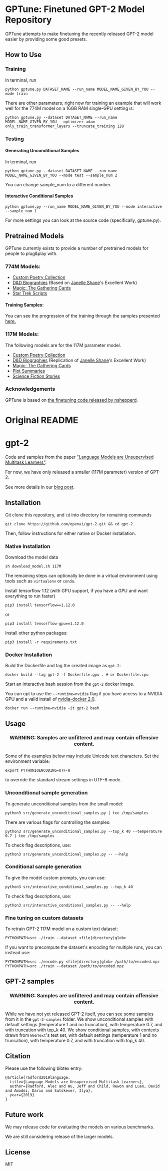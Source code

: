 # GPTune: Finetuned GPT-2 Model Repository

GPTune attempts to make finetuning the recently released GPT-2 model easier by providing some good presets.

## How to Use

### Training

In terminal, run
```
python gptune.py DATASET_NAME --run_name MODEL_NAME_GIVEN_BY_YOU --mode train
```

There are other parameters; right now for training an example that will work well for the 774M model on a 16GB RAM single-GPU setting is:

```
python gptune.py --dataset DATASET_NAME --run_name MODEL_NAME_GIVEN_BY_YOU --optimizer adam --only_train_transformer_layers --truncate_training 128
```

### Testing

#### Generating Unconditional Samples

In terminal, run
```
python gptune.py --dataset DATASET_NAME --run_name MODEL_NAME_GIVEN_BY_YOU --mode test --sample_num 2
```

You can change sample_num to a different number.

#### Interactive Conditional Samples

```
python gptune.py --run_name MODEL_NAME_GIVEN_BY_YOU --mode interactive --sample_num 1
```

For more settings you can look at the source code (specifically, gptune.py).

## Pretrained Models

GPTune currently exists to provide a number of pretrained models for people to plug&play with.


### 774M Models:

* [Custom Poetry Collection](https://drive.google.com/file/d/1s8_xTJtL5Wm3XHTHVyhAk6Vvze0pTy8H/view?usp=sharing)
* [D&D Biographies](https://drive.google.com/file/d/1oURLzzU9WlFW1qiGKZIPyGF9-KOhm2at/view?usp=sharing) (Based on [Janelle Shane](https://twitter.com/JanelleCShane)'s Excellent Work)
* [Magic: The Gathering Cards](https://drive.google.com/file/d/1mEeBvbkncAN6z9BPrM2Oq2SP5UgXUhpG/view?usp=sharing)
* [Star Trek Scripts](https://drive.google.com/file/d/1NT6CXl7R40652nC_pwxcnc_K5FvGBpA_/view?usp=sharing)

#### Training Samples:

You can see the progression of the training through the samples presented [here.](https://drive.google.com/file/d/1P1x9ZGJK59Vd-bVdWkNuWHbIeLWZ_2Ak/view?usp=sharing)

### 117M Models:

The following models are for the 117M parameter model.

* [Custom Poetry Collection](https://drive.google.com/file/d/1w3fNoQJcJCVlouxQbTpef2IKNdi7BpgF/view?usp=sharing)
* [D&D Biographies](https://drive.google.com/file/d/1qBxIX_V3uXoTY24BLJHlqSpk2m3mgLzd/view?usp=sharing) (Replication of [Janelle Shane](https://twitter.com/JanelleCShane)'s Excellent Work)
* [Magic: The Gathering Cards](https://drive.google.com/file/d/1HP5DssYWR_9Io2yLdP6Qm1PtNwteFJp3/view?usp=sharing)
* [Plot Summaries](https://drive.google.com/file/d/1U8tf76BvUbXv2vAelG3qKOEwTPhyVmkd/view?usp=sharing)
* [Science Fiction Stories](https://drive.google.com/file/d/1mfmEoTW1b-Wo7r6EmcGTCRb-3Wp6QMN4/view?usp=sharing)

### Acknowledgements

GPTune is based on [the finetuning code released by nshepperd](https://github.com/nshepperd/gpt-2/tree/finetuning).

# Original README

# gpt-2

Code and samples from the paper ["Language Models are Unsupervised Multitask Learners"](https://d4mucfpksywv.cloudfront.net/better-language-models/language-models.pdf).

For now, we have only released a smaller (117M parameter) version of GPT-2.

See more details in our [blog post](https://blog.openai.com/better-language-models/).

## Installation

Git clone this repository, and `cd` into directory for remaining commands
```
git clone https://github.com/openai/gpt-2.git && cd gpt-2
```

Then, follow instructions for either native or Docker installation.

### Native Installation

Download the model data
```
sh download_model.sh 117M
```

The remaining steps can optionally be done in a virtual environment using tools such as `virtualenv` or `conda`.

Install tensorflow 1.12 (with GPU support, if you have a GPU and want everything to run faster)
```
pip3 install tensorflow==1.12.0
```
or
```
pip3 install tensorflow-gpu==1.12.0
```

Install other python packages:
```
pip3 install -r requirements.txt
```

### Docker Installation

Build the Dockerfile and tag the created image as `gpt-2`:
```
docker build --tag gpt-2 -f Dockerfile.gpu . # or Dockerfile.cpu
```

Start an interactive bash session from the `gpt-2` docker image.

You can opt to use the `--runtime=nvidia` flag if you have access to a NVIDIA GPU
and a valid install of [nvidia-docker 2.0](https://github.com/nvidia/nvidia-docker/wiki/Installation-(version-2.0)).
```
docker run --runtime=nvidia -it gpt-2 bash
```

## Usage

| WARNING: Samples are unfiltered and may contain offensive content. |
| --- |

Some of the examples below may include Unicode text characters. Set the environment variable:
```
export PYTHONIOENCODING=UTF-8
```
to override the standard stream settings in UTF-8 mode.

### Unconditional sample generation

To generate unconditional samples from the small model:
```
python3 src/generate_unconditional_samples.py | tee /tmp/samples
```
There are various flags for controlling the samples:
```
python3 src/generate_unconditional_samples.py --top_k 40 --temperature 0.7 | tee /tmp/samples
```

To check flag descriptions, use:
```
python3 src/generate_unconditional_samples.py -- --help
```

### Conditional sample generation

To give the model custom prompts, you can use:
```
python3 src/interactive_conditional_samples.py --top_k 40
```

To check flag descriptions, use:
```
python3 src/interactive_conditional_samples.py -- --help
```

### Fine tuning on custom datasets

To retrain GPT-2 117M model on a custom text dataset:

```
PYTHONPATH=src ./train --dataset <file|directory|glob>
```

If you want to precompute the dataset's encoding for multiple runs, you can instead use:

```
PYTHONPATH=src ./encode.py <file|directory|glob> /path/to/encoded.npz
PYTHONPATH=src ./train --dataset /path/to/encoded.npz
```

## GPT-2 samples

| WARNING: Samples are unfiltered and may contain offensive content. |
| --- |

While we have not yet released GPT-2 itself, you can see some samples from it in the `gpt-2-samples` folder.
We show unconditional samples with default settings (temperature 1 and no truncation), with temperature 0.7, and with truncation with top_k 40.
We show conditional samples, with contexts drawn from `WebText`'s test set, with default settings (temperature 1 and no truncation), with temperature 0.7, and with truncation with top_k 40.

## Citation

Please use the following bibtex entry:
```
@article{radford2019language,
  title={Language Models are Unsupervised Multitask Learners},
  author={Radford, Alec and Wu, Jeff and Child, Rewon and Luan, David and Amodei, Dario and Sutskever, Ilya},
  year={2019}
}
```

## Future work

We may release code for evaluating the models on various benchmarks.

We are still considering release of the larger models.

## License

MIT
